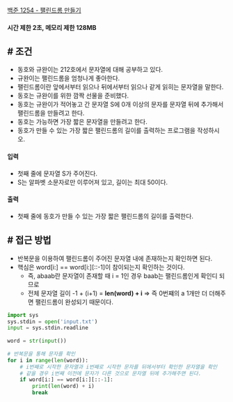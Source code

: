 
[백준 1254 - 팰린드롬 만들기](https://www.acmicpc.net/problem/1254)

#### **시간 제한 2초, 메모리 제한 128MB**

## **# 조건**

- 동호와 규완이는 212호에서 문자열에 대해 공부하고 있다. 
- 규완이는 팰린드롬을 엄청나게 좋아한다. 
- 팰린드롬이란 앞에서부터 읽으나 뒤에서부터 읽으나 같게 읽히는 문자열을 말한다.
- 동호는 규완이를 위한 깜짝 선물을 준비했다. 
- 동호는 규완이가 적어놓고 간 문자열 S에 0개 이상의 문자를 문자열 뒤에 추가해서 팰린드롬을 만들려고 한다. 
- 동호는 가능하면 가장 짧은 문자열을 만들려고 한다.
- 동호가 만들 수 있는 가장 짧은 팰린드롬의 길이를 출력하는 프로그램을 작성하시오.

#### **입력**
- 첫째 줄에 문자열 S가 주어진다. 
- S는 알파벳 소문자로만 이루어져 있고, 길이는 최대 50이다.

#### **출력**
- 첫째 줄에 동호가 만들 수 있는 가장 짧은 팰린드롬의 길이를 출력한다.

## **# 접근 방법**

- 반복문을 이용하여 팰린드롬이 주어진 문자열 내에 존재하는지 확인하면 된다.
- 핵심은 word[i:] == word[i:][::-1]이 참이되는지 확인하는 것이다.
	- 즉, abaab란 문자열이 존재할 때 i = 1인 경우 baab는 팰린드롬인게 확인디 되므로
	- 전체 문자열 길이 -1 + (i+1) = **len(word) + i** => 즉 0번쨰의 a 1개만 더 더해주면 팰린드롬이 완성되기 때문이다.

```python
import sys  
sys.stdin = open('input.txt')  
input = sys.stdin.readline  
  
word = str(input())  
  
# 반복문을 통해 문자를 확인  
for i in range(len(word)):  
    # i번째로 시작한 문자열과 i번째로 시작한 문자를 뒤에서부터 확인한 문자열을 확인  
    # 같을 경우 i번째 이전에 문자가 다른 것으로 문자열 뒤에 추가해주면 된다.    
    if word[i:] == word[i:][::-1]:  
        print(len(word) + i)  
        break
```